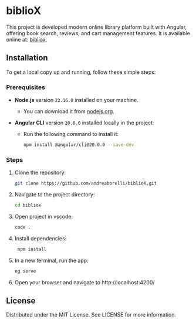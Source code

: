 # biblioX

This project is developed modern online library platform built with Angular, offering book search, reviews, and cart management features. It is available online at: [bibliox](https://bibliox.web.app/).

## Installation

To get a local copy up and running, follow these simple steps:

### Prerequisites

- **Node.js** version `22.16.0` installed on your machine.
  - You can download it from [nodejs.org](https://nodejs.org/).

- **Angular CLI** version `20.0.0` installed locally in the project:
  - Run the following command to install it:
    ```sh
    npm install @angular/cli@20.0.0 --save-dev

### Steps

1. Clone the repository:
   ```sh
   git clone https://github.com/andreaborelli/biblioX.git
2. Navigate to the project directory:
   ```sh
   cd bibliox
3. Open project in vscode:
   ```sh
   code .
4. Install dependencies:
   ```sh
    npm install
5. In a new terminal, run the app:
   ```sh
   ng serve
6. Open your browser and navigate to http://localhost:4200/


## License
Distributed under the MIT License. See LICENSE for more information.
